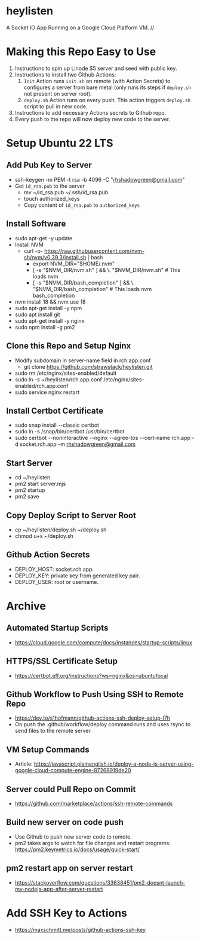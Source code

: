 # heylisten

A Socket IO App Running on a Google Cloud Platform VM. //

# Making this Repo Easy to Use
1. Instructions to spin up Linode $5 server and seed with public key.
2. Instructions to install two Github Actions:
    1. `Init` Action runs `init.sh` on remote (with Action Secrets) to configures a server from bare metal (only runs its steps if `deploy.sh` not present on server root).
    2. `deploy.sh` Action runs on every push. This action triggers `deploy.sh` script to pull in new code.
3. Instructions to add necessary Actions secrets to Github repo.
4. Every push to the repo will now deploy new code to the server.

# Setup Ubuntu 22 LTS

## Add Pub Key to Server
- ssh-keygen -m PEM -t rsa -b 4096 -C "rhshadowgreen@gmail.com"
- Get `id_rsa.pub` to the server
  - mv ~/id_rsa.pub ~/.ssh/id_rsa.pub
  - touch authorized_keys
  - Copy content of `id_rsa.pub` to `authorized_keys`

## Install Software
- sudo apt-get -y update
- Install NVM
  - curl -o- https://raw.githubusercontent.com/nvm-sh/nvm/v0.39.3/install.sh | bash
    - export NVM_DIR="$HOME/.nvm"
    - [ -s "$NVM_DIR/nvm.sh" ] && \. "$NVM_DIR/nvm.sh"  # This loads nvm
    - [ -s "$NVM_DIR/bash_completion" ] && \. "$NVM_DIR/bash_completion"  # This loads nvm bash_completion
- nvm install 18 && nvm use 18
- sudo apt-get install -y npm
- sudo apt install git
- sudo apt-get install -y nginx
- sudo npm install -g pm2

## Clone this Repo and Setup Nginx
- Modify subdomain in server-name field in rch.app.conf
  - git clone https://github.com/strawstack/heylisten.git
- sudo rm /etc/nginx/sites-enabled/default
- sudo ln -s ~/heylisten/rch.app.conf /etc/nginx/sites-enabled/rch.app.conf
- sudo service nginx restart

## Install Certbot Certificate
- sudo snap install --classic certbot
- sudo ln -s /snap/bin/certbot /usr/bin/certbot
- sudo certbot --noninteractive --nginx --agree-tos --cert-name rch.app -d socket.rch.app -m rhshadowgreen@gmail.com

## Start Server
- cd ~/heylisten
- pm2 start server.mjs
- pm2 startup
- pm2 save

## Copy Deploy Script to Server Root
- cp ~/heylisten/deploy.sh ~/deploy.sh
- chmod u+x ~/deploy.sh

## Github Action Secrets
- DEPLOY_HOST: socket.rch.app.
- DEPLOY_KEY: private key from generated key pair.
- DEPLOY_USER: root or username.

# Archive

## Automated Startup Scripts
- https://cloud.google.com/compute/docs/instances/startup-scripts/linux

## HTTPS/SSL Certificate Setup
- https://certbot.eff.org/instructions?ws=nginx&os=ubuntufocal

## Github Workflow to Push Using SSH to Remote Repo
- https://dev.to/s1hofmann/github-actions-ssh-deploy-setup-l7h
- On push the .github/workflow/deploy command runs and uses rsync to send files to the remote server.

## VM Setup Commands
- Article: https://javascript.plainenglish.io/deploy-a-node-js-server-using-google-cloud-compute-engine-87268919de20

## Server could Pull Repo on Commit
- https://github.com/marketplace/actions/ssh-remote-commands

## Build new server on code push
- Use Github to push new server code to remote.
- pm2 takes args to watch for file changes and restart programs: https://pm2.keymetrics.io/docs/usage/quick-start/

## pm2 restart app on server restart
- https://stackoverflow.com/questions/33638451/pm2-doesnt-launch-my-nodejs-app-after-server-restart

# Add SSH Key to Actions
- https://maxschmitt.me/posts/github-actions-ssh-key


